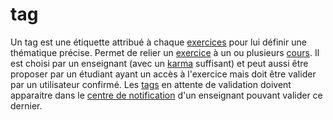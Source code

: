 # tag

Un tag est une étiquette attribué à chaque [exercices](exercice.md) pour lui définir une thématique précise.
Permet de relier un [exercice](exercice.md) à un ou plusieurs [cours](cours.md).
Il est choisi par un enseignant (avec un [karma](karma.md) suffisant) et peut aussi être proposer par un étudiant ayant un accès à l'exercice mais doit être valider par un utilisateur confirmé.
Les [tags](tag.md) en attente de validation doivent apparaitre dans le [centre de notification](centredenotification.md) d'un enseignant pouvant valider ce dernier.


